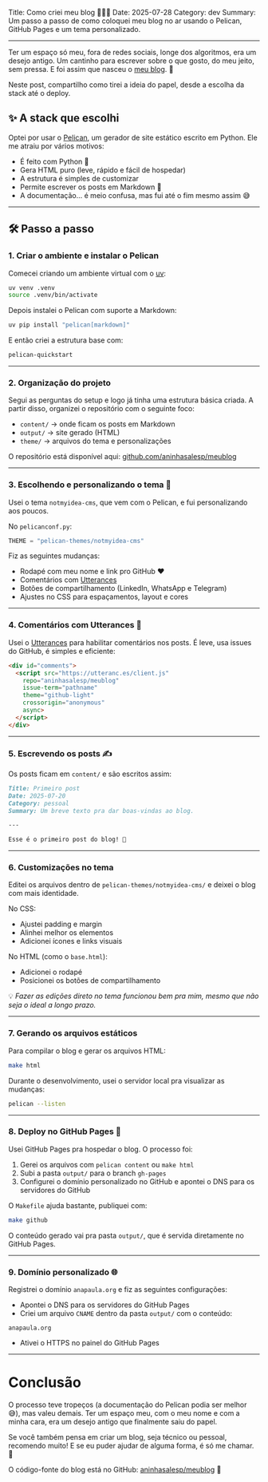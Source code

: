 Title: Como criei meu blog 💁‍♀️💓
Date: 2025-07-28
Category: dev
Summary: Um passo a passo de como coloquei meu blog no ar usando o Pelican, GitHub Pages e um tema personalizado.

---

Ter um espaço só meu, fora de redes sociais, longe dos algoritmos, era um desejo antigo. Um cantinho para escrever sobre o que gosto, do meu jeito, sem pressa. 
E foi assim que nasceu o [meu blog](https://anapaula.org/). 💛

Neste post, compartilho como tirei a ideia do papel, desde a escolha da stack até o deploy.

## ✨ A stack que escolhi

Optei por usar o [Pelican](https://blog.getpelican.com/), um gerador de site estático escrito em Python. Ele me atraiu por vários motivos:

- É feito com Python 🐍
- Gera HTML puro (leve, rápido e fácil de hospedar)
- A estrutura é simples de customizar
- Permite escrever os posts em Markdown 📝
- A documentação... é meio confusa, mas fui até o fim mesmo assim 😅

---

## 🛠️ Passo a passo

### 1. Criar o ambiente e instalar o Pelican

Comecei criando um ambiente virtual com o [uv](https://github.com/astral-sh/uv):

```bash
uv venv .venv
source .venv/bin/activate
```

Depois instalei o Pelican com suporte a Markdown:

```bash
uv pip install "pelican[markdown]"
```

E então criei a estrutura base com:

```bash
pelican-quickstart
```
---

### 2. Organização do projeto

Segui as perguntas do setup e logo já tinha uma estrutura básica criada. A partir disso, organizei o repositório com o seguinte foco:

- `content/` → onde ficam os posts em Markdown
- `output/` → site gerado (HTML)
- `theme/` → arquivos do tema e personalizações

O repositório está disponível aqui: [github.com/aninhasalesp/meublog](https://github.com/aninhasalesp/meublog)

---

### 3. Escolhendo e personalizando o tema 🎨 

Usei o tema `notmyidea-cms`, que vem com o Pelican, e fui personalizando aos poucos.

No `pelicanconf.py`:

```python
THEME = "pelican-themes/notmyidea-cms"
```

Fiz as seguintes mudanças:

- Rodapé com meu nome e link pro GitHub ❤️
- Comentários com [Utterances](https://utteranc.es)
- Botões de compartilhamento (LinkedIn, WhatsApp e Telegram)
- Ajustes no CSS para espaçamentos, layout e cores

---

### 4. Comentários com Utterances 💬

Usei o [Utterances](https://utteranc.es/) para habilitar comentários nos posts. É leve, usa issues do GitHub, é simples e eficiente:

```html
<div id="comments">
  <script src="https://utteranc.es/client.js"
    repo="aninhasalesp/meublog"
    issue-term="pathname"
    theme="github-light"
    crossorigin="anonymous"
    async>
  </script>
</div>
```
---

### 5. Escrevendo os posts ✍️

Os posts ficam em `content/` e são escritos assim:

```markdown
Title: Primeiro post
Date: 2025-07-20
Category: pessoal
Summary: Um breve texto pra dar boas-vindas ao blog.

---

Esse é o primeiro post do blog! 🎉
```

---

### 6. Customizações no tema

Editei os arquivos dentro de `pelican-themes/notmyidea-cms/` e deixei o blog com mais identidade.

No CSS:

- Ajustei padding e margin
- Alinhei melhor os elementos
- Adicionei ícones e links visuais

No HTML (como o `base.html`):

- Adicionei o rodapé
- Posicionei os botões de compartilhamento

💡 *Fazer as edições direto no tema funcionou bem pra mim, mesmo que não seja o ideal a longo prazo.*

---

### 7. Gerando os arquivos estáticos

Para compilar o blog e gerar os arquivos HTML:

```bash
make html
```

Durante o desenvolvimento, usei o servidor local pra visualizar as mudanças:

```bash
pelican --listen
```

---

### 8. Deploy no GitHub Pages 🚀

Usei GitHub Pages pra hospedar o blog. O processo foi:

1. Gerei os arquivos com `pelican content` ou `make html`
2. Subi a pasta `output/` para o branch `gh-pages`
3. Configurei o domínio personalizado no GitHub e apontei o DNS para os servidores do GitHub


O `Makefile` ajuda bastante, publiquei com:

```bash
make github
```

O conteúdo gerado vai pra pasta `output/`, que é servida diretamente no GitHub Pages.

---

### 9. Domínio personalizado 🌐

Registrei o domínio `anapaula.org` e fiz as seguintes configurações:

- Apontei o DNS para os servidores do GitHub Pages
- Criei um arquivo `CNAME` dentro da pasta `output/` com o conteúdo:

```
anapaula.org
```

- Ativei o HTTPS no painel do GitHub Pages

---

# Conclusão

O processo teve tropeços (a documentação do Pelican podia ser melhor 😅), mas valeu demais. Ter um espaço meu, com o meu nome e com a minha cara, era um desejo antigo que finalmente saiu do papel.

Se você também pensa em criar um blog, seja técnico ou pessoal, recomendo muito! E se eu puder ajudar de alguma forma, é só me chamar. 💛


O código-fonte do blog está no GitHub: [aninhasalesp/meublog](https://github.com/aninhasalesp/meublog) 🌱
